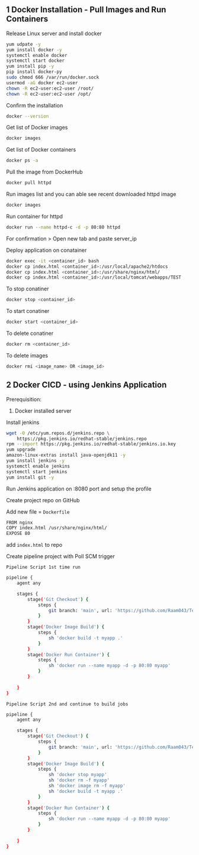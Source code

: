 ## 1 Docker Installation - Pull Images and Run Containers
Release Linux server and install docker 

```sh
yum udpate -y
yum install docker -y
systemctl enable docker
systemctl start docker
yum install pip -y
pip install docker-py
sudo chmod 666 /var/run/docker.sock
usermod -aG docker ec2-user
chown -R ec2-user:ec2-user /root/
chown -R ec2-user:ec2-user /opt/
```

Confirm the installation
```sh
docker --version
```

Get list of Docker images
```sh
docker images
```

Get list of Docker containers
```sh
docker ps -a
```

Pull the image from DockerHub
```sh
docker pull httpd
```

Run images list and you can able see recent downloaded httpd image
```sh
docker images
```

Run container for httpd
```sh
docker run --name httpd-c -d -p 80:80 httpd
```

For confirmation > Open new tab and paste server_ip 

Deploy application on conatainer 
```sh
docker exec -it <container_id> bash
docker cp index.html <container_id>:/usr/local/apache2/htdocs
docker cp index.html <container_id>:/usr/share/nginx/html/
docker cp index.html <container_id>:/usr/local/tomcat/webapps/TEST
```

To stop  conatiner 
```sh
docker stop <container_id>
```

To start conatiner
```sh
docker start <container_id>
```
To delete conatiner
```sh
docker rm <container_id>
```

To delete images
```sh
docker rmi <image_name> OR <image_id>
```


## 2 Docker CICD - using Jenkins Application

Prerequisition:
1. Docker installed server

Install jenkins
```sh
wget -O /etc/yum.repos.d/jenkins.repo \
    https://pkg.jenkins.io/redhat-stable/jenkins.repo
rpm --import https://pkg.jenkins.io/redhat-stable/jenkins.io.key
yum upgrade
amazon-linux-extras install java-openjdk11 -y
yum install jenkins -y
systemctl enable jenkins
systemctl start jenkins
yum install git -y
```

Run Jenkins application on :8080 port and setup the profile

Create project repo on GitHub

Add new file = `Dockerfile`
```sh
FROM nginx
COPY index.html /usr/share/nginx/html/
EXPOSE 80
```
add `index.html` to repo

Create pipeline project with Poll SCM trigger

`Pipeline Script 1st time run`
```sh
pipeline {
    agent any

    stages {
        stage('Git Checkout') {
            steps {
                git branch: 'main', url: 'https://github.com/Raam043/Test-project.git'
            }
        }
        stage('Docker Image Build') {
            steps {
                sh 'docker build -t myapp .'
            }
        }
        stage('Docker Run Container') {
            steps {
                sh 'docker run --name myapp -d -p 80:80 myapp'
            }
        }
        
    }
}
```


`Pipeline Script 2nd and continue to build jobs`

```sh
pipeline {
    agent any

    stages {
        stage('Git Checkout') {
            steps {
                git branch: 'main', url: 'https://github.com/Raam043/Test-project.git'
            }
        }
        stage('Docker Image Build') {
            steps {
                sh 'docker stop myapp'
                sh 'docker rm -f myapp'
                sh 'docker image rm -f myapp'
                sh 'docker build -t myapp .'
            }
        }
        stage('Docker Run Container') {
            steps {
                sh 'docker run --name myapp -d -p 80:80 myapp'
            }
        }
        
    }
}
```
